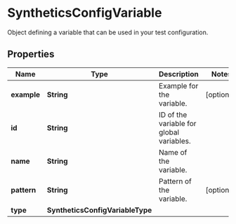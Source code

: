 

# SyntheticsConfigVariable

Object defining a variable that can be used in your test configuration.

## Properties

Name | Type | Description | Notes
------------ | ------------- | ------------- | -------------
**example** | **String** | Example for the variable. |  [optional]
**id** | **String** | ID of the variable for global variables. | 
**name** | **String** | Name of the variable. | 
**pattern** | **String** | Pattern of the variable. |  [optional]
**type** | **SyntheticsConfigVariableType** |  | 



